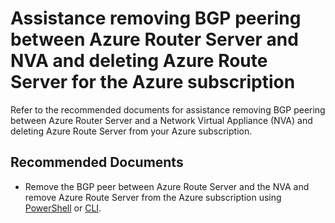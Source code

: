 <properties
  pagetitle="Assistance removing BGP peering between Azure Router Server and NVA and deleting Azure Route Server for the Azure subscription"
  description=""
  service=""
  resource=""
  ms.author="mialdrid"
  selfhelptype="Generic"
  supporttopicids="32781186,32781187"
  productpesids="17319"
  cloudenvironments="public, fairfax, mooncake, blackforest, ussec, usnat"
  disableclouds=""
  articleid="b653ae00-a36b-456f-bbef-93f57780a251"
  ownershipid="CloudNet_AzureRouteServer" />
# Assistance removing BGP peering between Azure Router Server and NVA and deleting Azure Route Server for the Azure subscription

Refer to the recommended documents for assistance removing BGP peering between Azure Router Server and a Network Virtual Appliance (NVA) and deleting Azure Route Server from your Azure subscription.


## **Recommended Documents**

* Remove the BGP peer between Azure Route Server and the NVA and remove Azure Route Server from the Azure subscription using [PowerShell](https://docs.microsoft.com/azure/route-server/quickstart-configure-route-server-powershell#clean-up) or [CLI](https://docs.microsoft.com/azure/route-server/quickstart-configure-route-server-cli#clean-up).